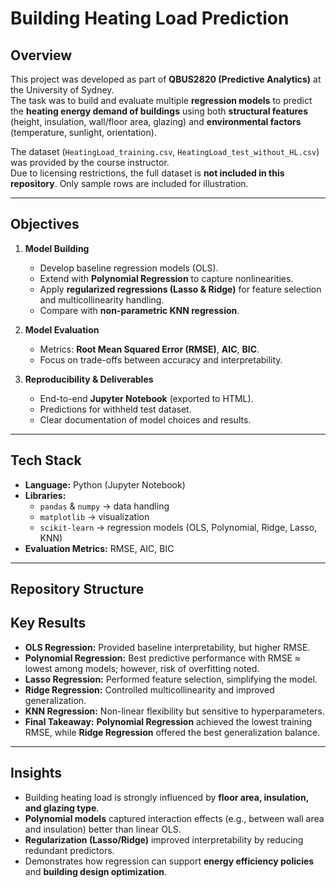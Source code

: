 # Building Heating Load Prediction  

## Overview  
This project was developed as part of **QBUS2820 (Predictive Analytics)** at the University of Sydney.  
The task was to build and evaluate multiple **regression models** to predict the **heating energy demand of buildings** using both **structural features** (height, insulation, wall/floor area, glazing) and **environmental factors** (temperature, sunlight, orientation).  

The dataset (`HeatingLoad_training.csv`, `HeatingLoad_test_without_HL.csv`) was provided by the course instructor.  
Due to licensing restrictions, the full dataset is **not included in this repository**. Only sample rows are included for illustration.  

---

## Objectives  
1. **Model Building**  
   - Develop baseline regression models (OLS).  
   - Extend with **Polynomial Regression** to capture nonlinearities.  
   - Apply **regularized regressions (Lasso & Ridge)** for feature selection and multicollinearity handling.  
   - Compare with **non-parametric KNN regression**.  

2. **Model Evaluation**  
   - Metrics: **Root Mean Squared Error (RMSE)**, **AIC**, **BIC**.  
   - Focus on trade-offs between accuracy and interpretability.  

3. **Reproducibility & Deliverables**  
   - End-to-end **Jupyter Notebook** (exported to HTML).  
   - Predictions for withheld test dataset.  
   - Clear documentation of model choices and results.  

---

## Tech Stack  
- **Language:** Python (Jupyter Notebook)  
- **Libraries:**  
  - `pandas` & `numpy` → data handling  
  - `matplotlib` → visualization  
  - `scikit-learn` → regression models (OLS, Polynomial, Ridge, Lasso, KNN)  
- **Evaluation Metrics:** RMSE, AIC, BIC  

---

## Repository Structure  


## Key Results  
- **OLS Regression:** Provided baseline interpretability, but higher RMSE.  
- **Polynomial Regression:** Best predictive performance with RMSE ≈ lowest among models; however, risk of overfitting noted.  
- **Lasso Regression:** Performed feature selection, simplifying the model.  
- **Ridge Regression:** Controlled multicollinearity and improved generalization.  
- **KNN Regression:** Non-linear flexibility but sensitive to hyperparameters.  
- **Final Takeaway:** **Polynomial Regression** achieved the lowest training RMSE, while **Ridge Regression** offered the best generalization balance.  

---

## Insights  
- Building heating load is strongly influenced by **floor area, insulation, and glazing type**.  
- **Polynomial models** captured interaction effects (e.g., between wall area and insulation) better than linear OLS.  
- **Regularization (Lasso/Ridge)** improved interpretability by reducing redundant predictors.  
- Demonstrates how regression can support **energy efficiency policies** and **building design optimization**.  
